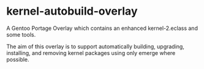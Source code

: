 # kernel-autobuild-overlay

A Gentoo Portage Overlay which contains an enhanced kernel-2.eclass and some tools.

The aim of this overlay is to support automatically building, upgrading, installing, and removing kernel packages using only emerge where possible.

